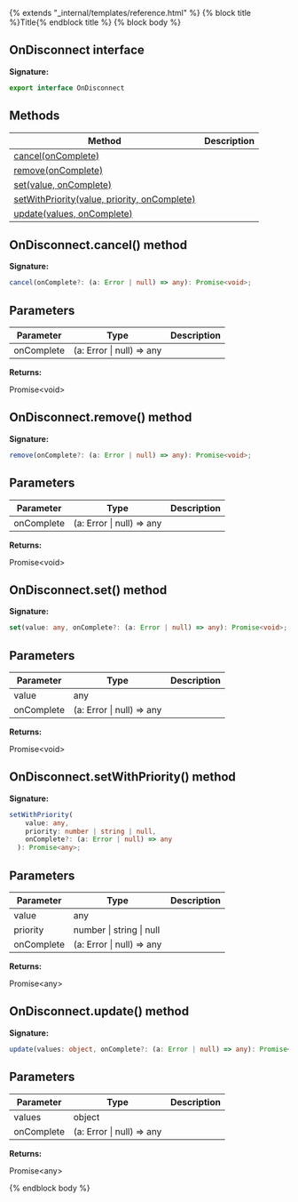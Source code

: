 {% extends "_internal/templates/reference.html" %}
{% block title %}Title{% endblock title %}
{% block body %}

## OnDisconnect interface


<b>Signature:</b>

```typescript
export interface OnDisconnect 
```

## Methods

|  Method | Description |
|  --- | --- |
|  [cancel(onComplete)](./database.ondisconnect.md#ondisconnectcancel_method) |  |
|  [remove(onComplete)](./database.ondisconnect.md#ondisconnectremove_method) |  |
|  [set(value, onComplete)](./database.ondisconnect.md#ondisconnectset_method) |  |
|  [setWithPriority(value, priority, onComplete)](./database.ondisconnect.md#ondisconnectsetwithpriority_method) |  |
|  [update(values, onComplete)](./database.ondisconnect.md#ondisconnectupdate_method) |  |

## OnDisconnect.cancel() method

<b>Signature:</b>

```typescript
cancel(onComplete?: (a: Error | null) => any): Promise<void>;
```

## Parameters

|  Parameter | Type | Description |
|  --- | --- | --- |
|  onComplete | (a: Error \| null) =&gt; any |  |

<b>Returns:</b>

Promise&lt;void&gt;

## OnDisconnect.remove() method

<b>Signature:</b>

```typescript
remove(onComplete?: (a: Error | null) => any): Promise<void>;
```

## Parameters

|  Parameter | Type | Description |
|  --- | --- | --- |
|  onComplete | (a: Error \| null) =&gt; any |  |

<b>Returns:</b>

Promise&lt;void&gt;

## OnDisconnect.set() method

<b>Signature:</b>

```typescript
set(value: any, onComplete?: (a: Error | null) => any): Promise<void>;
```

## Parameters

|  Parameter | Type | Description |
|  --- | --- | --- |
|  value | any |  |
|  onComplete | (a: Error \| null) =&gt; any |  |

<b>Returns:</b>

Promise&lt;void&gt;

## OnDisconnect.setWithPriority() method

<b>Signature:</b>

```typescript
setWithPriority(
    value: any,
    priority: number | string | null,
    onComplete?: (a: Error | null) => any
  ): Promise<any>;
```

## Parameters

|  Parameter | Type | Description |
|  --- | --- | --- |
|  value | any |  |
|  priority | number \| string \| null |  |
|  onComplete | (a: Error \| null) =&gt; any |  |

<b>Returns:</b>

Promise&lt;any&gt;

## OnDisconnect.update() method

<b>Signature:</b>

```typescript
update(values: object, onComplete?: (a: Error | null) => any): Promise<any>;
```

## Parameters

|  Parameter | Type | Description |
|  --- | --- | --- |
|  values | object |  |
|  onComplete | (a: Error \| null) =&gt; any |  |

<b>Returns:</b>

Promise&lt;any&gt;

{% endblock body %}

